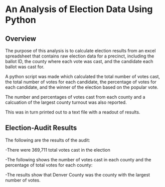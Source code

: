 # An Analysis of Election Data Using Python
## Overview

The purpose of this analysis is to calculate election results from an excel spreadsheet that contains raw election data for a precinct, including the ballot ID, the county where each vote was cast, and the candidate each ballot was cast for.

A python script was made which calculated the total number of votes cast, the total number of votes for each candidate, the percentage of votes for each candidate, and the winner of the election based on the popular vote.

The number and percentages of votes cast from each county and a calcuation of the largest county turnout was also reported.

This was in turn printed out to a text file with a readout of results.

## Election-Audit Results

The following are the results of the audit:

-There were 369,711 total votes cast in the election



-The following shows the number of votes cast in each county and the percentage of total votes for each county:


-The results show that Denver County was the county with the largest number of votes.

